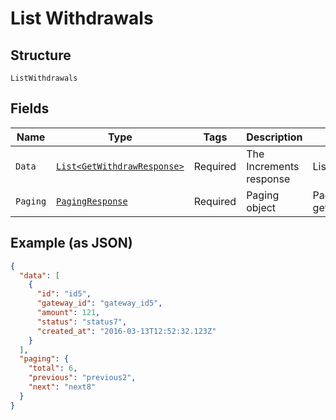 
# List Withdrawals

## Structure

`ListWithdrawals`

## Fields

| Name | Type | Tags | Description | Getter | Setter |
|  --- | --- | --- | --- | --- | --- |
| `Data` | [`List<GetWithdrawResponse>`](../../doc/models/get-withdraw-response.md) | Required | The Increments response | List<GetWithdrawResponse> getData() | setData(List<GetWithdrawResponse> data) |
| `Paging` | [`PagingResponse`](../../doc/models/paging-response.md) | Required | Paging object | PagingResponse getPaging() | setPaging(PagingResponse paging) |

## Example (as JSON)

```json
{
  "data": [
    {
      "id": "id5",
      "gateway_id": "gateway_id5",
      "amount": 121,
      "status": "status7",
      "created_at": "2016-03-13T12:52:32.123Z"
    }
  ],
  "paging": {
    "total": 6,
    "previous": "previous2",
    "next": "next8"
  }
}
```

